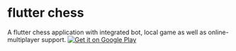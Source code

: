 # flutter chess
A flutter chess application with integrated bot, local game as well as online-multiplayer support.
[![Get it on Google Play](https://play.google.com/intl/en_us/badges/static/images/badges/en_badge_web_generic.png)](https://play.google.com/store/apps/details?id=com.lurzapps.chess&pcampaignid=pcampaignidMKT-Other-global-all-co-prtnr-py-PartBadge-Mar2515-1)
